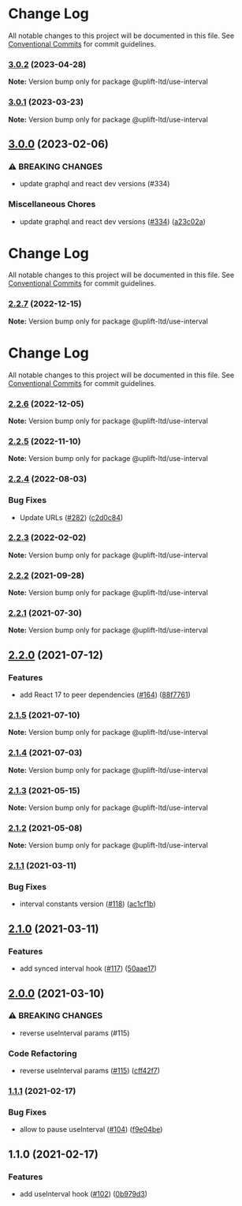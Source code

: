 # Change Log

All notable changes to this project will be documented in this file.
See [Conventional Commits](https://conventionalcommits.org) for commit guidelines.

### [3.0.2](https://github.com/uplift-ltd/nexus/compare/@uplift-ltd/use-interval@3.0.1...@uplift-ltd/use-interval@3.0.2) (2023-04-28)

**Note:** Version bump only for package @uplift-ltd/use-interval





### [3.0.1](https://github.com/uplift-ltd/nexus/compare/@uplift-ltd/use-interval@3.0.0...@uplift-ltd/use-interval@3.0.1) (2023-03-23)

**Note:** Version bump only for package @uplift-ltd/use-interval





## [3.0.0](https://github.com/uplift-ltd/nexus/compare/@uplift-ltd/use-interval@2.2.7...@uplift-ltd/use-interval@3.0.0) (2023-02-06)


### ⚠ BREAKING CHANGES

* update graphql and react dev versions (#334)

### Miscellaneous Chores

* update graphql and react dev versions ([#334](https://github.com/uplift-ltd/nexus/issues/334)) ([a23c02a](https://github.com/uplift-ltd/nexus/commit/a23c02a120dfde626c39c3dae392d36e874bd9cd))



# Change Log

All notable changes to this project will be documented in this file. See
[Conventional Commits](https://conventionalcommits.org) for commit guidelines.

### [2.2.7](https://github.com/uplift-ltd/nexus/compare/@uplift-ltd/use-interval@2.2.6...@uplift-ltd/use-interval@2.2.7) (2022-12-15)

**Note:** Version bump only for package @uplift-ltd/use-interval

# Change Log

All notable changes to this project will be documented in this file. See
[Conventional Commits](https://conventionalcommits.org) for commit guidelines.

### [2.2.6](https://github.com/uplift-ltd/nexus/compare/@uplift-ltd/use-interval@2.2.5...@uplift-ltd/use-interval@2.2.6) (2022-12-05)

**Note:** Version bump only for package @uplift-ltd/use-interval

### [2.2.5](https://github.com/uplift-ltd/nexus/compare/@uplift-ltd/use-interval@2.2.4...@uplift-ltd/use-interval@2.2.5) (2022-11-10)

**Note:** Version bump only for package @uplift-ltd/use-interval

### [2.2.4](https://github.com/uplift-ltd/nexus/compare/@uplift-ltd/use-interval@2.2.3...@uplift-ltd/use-interval@2.2.4) (2022-08-03)

### Bug Fixes

- Update URLs ([#282](https://github.com/uplift-ltd/nexus/issues/282))
  ([c2d0c84](https://github.com/uplift-ltd/nexus/commit/c2d0c843c8eb18c4a9ae360ee2d840f5be388fac))

### [2.2.3](https://github.com/uplift-ltd/nexus/compare/@uplift-ltd/use-interval@2.2.2...@uplift-ltd/use-interval@2.2.3) (2022-02-02)

**Note:** Version bump only for package @uplift-ltd/use-interval

### [2.2.2](https://github.com/uplift-ltd/nexus/compare/@uplift-ltd/use-interval@2.2.1...@uplift-ltd/use-interval@2.2.2) (2021-09-28)

**Note:** Version bump only for package @uplift-ltd/use-interval

### [2.2.1](https://github.com/uplift-ltd/nexus/compare/@uplift-ltd/use-interval@2.2.0...@uplift-ltd/use-interval@2.2.1) (2021-07-30)

**Note:** Version bump only for package @uplift-ltd/use-interval

## [2.2.0](https://github.com/uplift-ltd/nexus/compare/@uplift-ltd/use-interval@2.1.5...@uplift-ltd/use-interval@2.2.0) (2021-07-12)

### Features

- add React 17 to peer dependencies ([#164](https://github.com/uplift-ltd/nexus/issues/164))
  ([88f7761](https://github.com/uplift-ltd/nexus/commit/88f77615dfab14127dfdf76f665ee73c3195bcb4))

### [2.1.5](https://github.com/uplift-ltd/nexus/compare/@uplift-ltd/use-interval@2.1.4...@uplift-ltd/use-interval@2.1.5) (2021-07-10)

**Note:** Version bump only for package @uplift-ltd/use-interval

### [2.1.4](https://github.com/uplift-ltd/nexus/compare/@uplift-ltd/use-interval@2.1.3...@uplift-ltd/use-interval@2.1.4) (2021-07-03)

**Note:** Version bump only for package @uplift-ltd/use-interval

### [2.1.3](https://github.com/uplift-ltd/nexus/compare/@uplift-ltd/use-interval@2.1.2...@uplift-ltd/use-interval@2.1.3) (2021-05-15)

**Note:** Version bump only for package @uplift-ltd/use-interval

### [2.1.2](https://github.com/uplift-ltd/nexus/compare/@uplift-ltd/use-interval@2.1.1...@uplift-ltd/use-interval@2.1.2) (2021-05-08)

**Note:** Version bump only for package @uplift-ltd/use-interval

### [2.1.1](https://github.com/uplift-ltd/nexus/compare/@uplift-ltd/use-interval@2.1.0...@uplift-ltd/use-interval@2.1.1) (2021-03-11)

### Bug Fixes

- interval constants version ([#118](https://github.com/uplift-ltd/nexus/issues/118))
  ([ac1cf1b](https://github.com/uplift-ltd/nexus/commit/ac1cf1bfc9d843cf9ab50de434f1b1dc94eb03f2))

## [2.1.0](https://github.com/uplift-ltd/nexus/compare/@uplift-ltd/use-interval@2.0.0...@uplift-ltd/use-interval@2.1.0) (2021-03-11)

### Features

- add synced interval hook ([#117](https://github.com/uplift-ltd/nexus/issues/117))
  ([50aae17](https://github.com/uplift-ltd/nexus/commit/50aae17d1852d0180a755192265f810f90b9a570))

## [2.0.0](https://github.com/uplift-ltd/nexus/compare/@uplift-ltd/use-interval@1.1.1...@uplift-ltd/use-interval@2.0.0) (2021-03-10)

### ⚠ BREAKING CHANGES

- reverse useInterval params (#115)

### Code Refactoring

- reverse useInterval params ([#115](https://github.com/uplift-ltd/nexus/issues/115))
  ([cff42f7](https://github.com/uplift-ltd/nexus/commit/cff42f78d860d90d419c60f8d2f3c706440cd164))

### [1.1.1](https://github.com/uplift-ltd/nexus/compare/@uplift-ltd/use-interval@1.1.0...@uplift-ltd/use-interval@1.1.1) (2021-02-17)

### Bug Fixes

- allow to pause useInterval ([#104](https://github.com/uplift-ltd/nexus/issues/104))
  ([f9e04be](https://github.com/uplift-ltd/nexus/commit/f9e04bef28210c315c75d21b161c46c022a18c40))

## 1.1.0 (2021-02-17)

### Features

- add useInterval hook ([#102](https://github.com/uplift-ltd/nexus/issues/102))
  ([0b979d3](https://github.com/uplift-ltd/nexus/commit/0b979d388321774bcd131e72359d44999a3b0f52))
